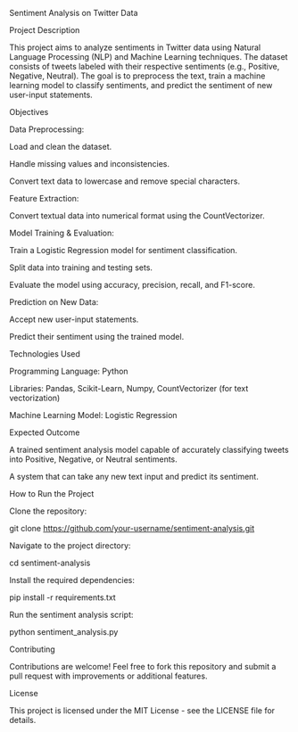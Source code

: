 Sentiment Analysis on Twitter Data

Project Description

This project aims to analyze sentiments in Twitter data using Natural Language Processing (NLP) and Machine Learning techniques. The dataset consists of tweets labeled with their respective sentiments (e.g., Positive, Negative, Neutral). The goal is to preprocess the text, train a machine learning model to classify sentiments, and predict the sentiment of new user-input statements.

Objectives

Data Preprocessing:

Load and clean the dataset.

Handle missing values and inconsistencies.

Convert text data to lowercase and remove special characters.

Feature Extraction:

Convert textual data into numerical format using the CountVectorizer.

Model Training & Evaluation:

Train a Logistic Regression model for sentiment classification.

Split data into training and testing sets.

Evaluate the model using accuracy, precision, recall, and F1-score.

Prediction on New Data:

Accept new user-input statements.

Predict their sentiment using the trained model.

Technologies Used

Programming Language: Python

Libraries: Pandas, Scikit-Learn, Numpy, CountVectorizer (for text vectorization)

Machine Learning Model: Logistic Regression

Expected Outcome

A trained sentiment analysis model capable of accurately classifying tweets into Positive, Negative, or Neutral sentiments.

A system that can take any new text input and predict its sentiment.

How to Run the Project

Clone the repository:

git clone https://github.com/your-username/sentiment-analysis.git

Navigate to the project directory:

cd sentiment-analysis

Install the required dependencies:

pip install -r requirements.txt

Run the sentiment analysis script:

python sentiment_analysis.py

Contributing

Contributions are welcome! Feel free to fork this repository and submit a pull request with improvements or additional features.

License

This project is licensed under the MIT License - see the LICENSE file for details.



